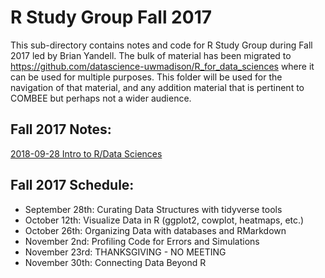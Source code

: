 # R Study Group Fall 2017

This sub-directory contains notes and code for R Study Group during Fall 2017 led by Brian Yandell. The bulk of material has been migrated to <https://github.com/datascience-uwmadison/R_for_data_sciences>
where it can be used for multiple purposes. This folder will be used for the navigation of that material, and any addition material that is pertinent to COMBEE but perhaps not a wider audience.

## Fall 2017 Notes:

[2018-09-28 Intro to R/Data Sciences](https://docs.google.com/document/d/1zHJukpoyYsqRDLLsk_h5vnMEXaLk-CxDMyqddyywPFM/edit?usp=sharing)

## Fall 2017 Schedule: 

- September 28th: Curating Data Structures with tidyverse tools
- October 12th: Visualize Data in R (ggplot2, cowplot, heatmaps, etc.)
- October 26th: Organizing Data with databases and RMarkdown
- November 2nd: Profiling Code for Errors and Simulations
- November 23rd: THANKSGIVING - NO MEETING
- November 30th: Connecting Data Beyond R
